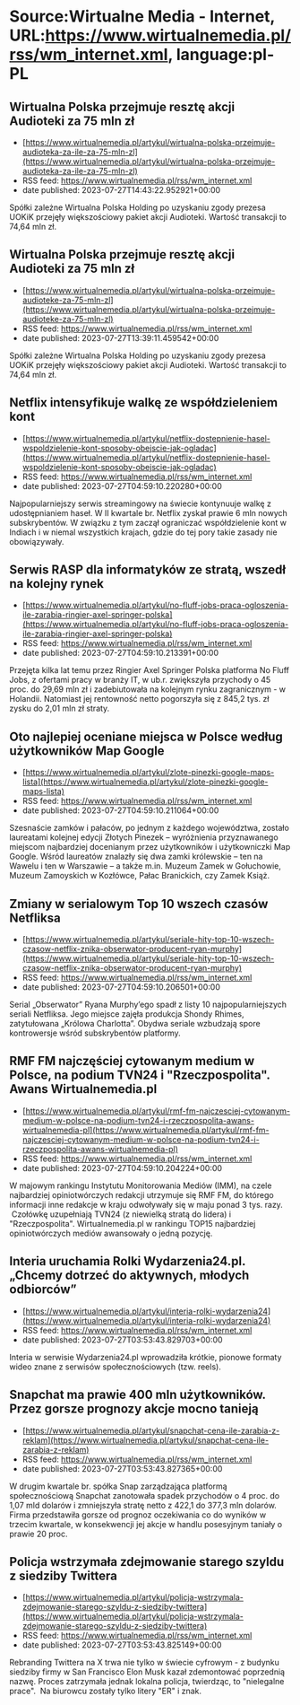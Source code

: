 # Source:Wirtualne Media - Internet, URL:https://www.wirtualnemedia.pl/rss/wm_internet.xml, language:pl-PL

## Wirtualna Polska przejmuje resztę akcji Audioteki za 75 mln zł
 - [https://www.wirtualnemedia.pl/artykul/wirtualna-polska-przejmuje-audioteka-za-ile-za-75-mln-zl](https://www.wirtualnemedia.pl/artykul/wirtualna-polska-przejmuje-audioteka-za-ile-za-75-mln-zl)
 - RSS feed: https://www.wirtualnemedia.pl/rss/wm_internet.xml
 - date published: 2023-07-27T14:43:22.952921+00:00

Spółki zależne Wirtualna Polska Holding po uzyskaniu zgody prezesa UOKiK przejęły większościowy pakiet akcji Audioteki. Wartość transakcji to 74,64 mln zł.

## Wirtualna Polska przejmuje resztę akcji Audioteki za 75 mln zł
 - [https://www.wirtualnemedia.pl/artykul/wirtualna-polska-przejmuje-audioteke-za-75-mln-zl](https://www.wirtualnemedia.pl/artykul/wirtualna-polska-przejmuje-audioteke-za-75-mln-zl)
 - RSS feed: https://www.wirtualnemedia.pl/rss/wm_internet.xml
 - date published: 2023-07-27T13:39:11.459542+00:00

Spółki zależne Wirtualna Polska Holding po uzyskaniu zgody prezesa UOKiK przejęły większościowy pakiet akcji Audioteki. Wartość transakcji to 74,64 mln zł.

## Netflix intensyfikuje walkę ze współdzieleniem kont
 - [https://www.wirtualnemedia.pl/artykul/netflix-dostepnienie-hasel-wspoldzielenie-kont-sposoby-obejscie-jak-ogladac](https://www.wirtualnemedia.pl/artykul/netflix-dostepnienie-hasel-wspoldzielenie-kont-sposoby-obejscie-jak-ogladac)
 - RSS feed: https://www.wirtualnemedia.pl/rss/wm_internet.xml
 - date published: 2023-07-27T04:59:10.220280+00:00

Najpopularniejszy serwis streamingowy na świecie kontynuuje walkę z udostępnianiem haseł. W II kwartale br. Netflix zyskał prawie 6 mln nowych subskrybentów. W związku z tym zaczął ograniczać współdzielenie kont w Indiach i w niemal wszystkich krajach, gdzie do tej pory takie zasady nie obowiązywały.

## Serwis RASP dla informatyków ze stratą, wszedł na kolejny rynek
 - [https://www.wirtualnemedia.pl/artykul/no-fluff-jobs-praca-ogloszenia-ile-zarabia-ringier-axel-springer-polska](https://www.wirtualnemedia.pl/artykul/no-fluff-jobs-praca-ogloszenia-ile-zarabia-ringier-axel-springer-polska)
 - RSS feed: https://www.wirtualnemedia.pl/rss/wm_internet.xml
 - date published: 2023-07-27T04:59:10.213391+00:00

Przejęta kilka lat temu przez Ringier Axel Springer Polska platforma No Fluff Jobs, z ofertami pracy w branży IT, w ub.r. zwiększyła przychody o 45 proc. do 29,69 mln zł i zadebiutowała na kolejnym rynku zagranicznym - w Holandii. Natomiast jej rentowność netto pogorszyła się z 845,2 tys. zł zysku do 2,01 mln zł straty.

## Oto najlepiej oceniane miejsca w Polsce według użytkowników Map Google
 - [https://www.wirtualnemedia.pl/artykul/zlote-pinezki-google-maps-lista](https://www.wirtualnemedia.pl/artykul/zlote-pinezki-google-maps-lista)
 - RSS feed: https://www.wirtualnemedia.pl/rss/wm_internet.xml
 - date published: 2023-07-27T04:59:10.211064+00:00

Szesnaście zamków i pałaców, po jednym z każdego województwa, zostało laureatami kolejnej edycji Złotych Pinezek – wyróżnienia przyznawanego miejscom najbardziej docenianym przez użytkowników i użytkowniczki Map Google. Wśród laureatów znalazły się dwa zamki królewskie – ten na Wawelu i ten w Warszawie – a także m.in. Muzeum Zamek w Gołuchowie, Muzeum Zamoyskich w Kozłówce, Pałac Branickich, czy Zamek Książ.

## Zmiany w serialowym Top 10 wszech czasów Netfliksa
 - [https://www.wirtualnemedia.pl/artykul/seriale-hity-top-10-wszech-czasow-netflix-znika-obserwator-producent-ryan-murphy](https://www.wirtualnemedia.pl/artykul/seriale-hity-top-10-wszech-czasow-netflix-znika-obserwator-producent-ryan-murphy)
 - RSS feed: https://www.wirtualnemedia.pl/rss/wm_internet.xml
 - date published: 2023-07-27T04:59:10.206501+00:00

Serial „Obserwator” Ryana Murphy’ego spadł z listy 10 najpopularniejszych seriali Netfliksa. Jego miejsce zajęła produkcja Shondy Rhimes, zatytułowana „Królowa Charlotta”. Obydwa seriale wzbudzają spore kontrowersje wśród subskrybentów platformy.

## RMF FM najczęściej cytowanym medium w Polsce, na podium TVN24 i "Rzeczpospolita". Awans Wirtualnemedia.pl
 - [https://www.wirtualnemedia.pl/artykul/rmf-fm-najczesciej-cytowanym-medium-w-polsce-na-podium-tvn24-i-rzeczpospolita-awans-wirtualnemedia-pl](https://www.wirtualnemedia.pl/artykul/rmf-fm-najczesciej-cytowanym-medium-w-polsce-na-podium-tvn24-i-rzeczpospolita-awans-wirtualnemedia-pl)
 - RSS feed: https://www.wirtualnemedia.pl/rss/wm_internet.xml
 - date published: 2023-07-27T04:59:10.204224+00:00

W majowym rankingu Instytutu Monitorowania Mediów (IMM), na czele najbardziej opiniotwórczych redakcji utrzymuje się RMF FM, do którego informacji inne redakcje w kraju odwoływały się w maju ponad 3 tys. razy.  Czołówkę uzupełniają TVN24 (z niewielką stratą do lidera) i "Rzeczpospolita". Wirtualnemedia.pl w rankingu TOP15 najbardziej opiniotwórczych mediów awansowały o jedną pozycję.

## Interia uruchamia Rolki Wydarzenia24.pl. „Chcemy dotrzeć do aktywnych, młodych odbiorców”
 - [https://www.wirtualnemedia.pl/artykul/interia-rolki-wydarzenia24](https://www.wirtualnemedia.pl/artykul/interia-rolki-wydarzenia24)
 - RSS feed: https://www.wirtualnemedia.pl/rss/wm_internet.xml
 - date published: 2023-07-27T03:53:43.829703+00:00

Interia w serwisie Wydarzenia24.pl wprowadziła krótkie, pionowe formaty wideo znane z serwisów społecznościowych (tzw. reels).

## Snapchat ma prawie 400 mln użytkowników. Przez gorsze prognozy akcje mocno tanieją
 - [https://www.wirtualnemedia.pl/artykul/snapchat-cena-ile-zarabia-z-reklam](https://www.wirtualnemedia.pl/artykul/snapchat-cena-ile-zarabia-z-reklam)
 - RSS feed: https://www.wirtualnemedia.pl/rss/wm_internet.xml
 - date published: 2023-07-27T03:53:43.827365+00:00

W drugim kwartale br. spółka Snap zarządzająca platformą społecznościową Snapchat zanotowała spadek przychodów o 4 proc. do 1,07 mld dolarów i zmniejszyła stratę netto z 422,1 do 377,3 mln dolarów. Firma przedstawiła gorsze od prognoz oczekiwania co do wyników w trzecim kwartale, w konsekwencji jej akcje w handlu posesyjnym taniały o prawie 20 proc.

## Policja wstrzymała zdejmowanie starego szyldu z siedziby Twittera
 - [https://www.wirtualnemedia.pl/artykul/policja-wstrzymala-zdejmowanie-starego-szyldu-z-siedziby-twittera](https://www.wirtualnemedia.pl/artykul/policja-wstrzymala-zdejmowanie-starego-szyldu-z-siedziby-twittera)
 - RSS feed: https://www.wirtualnemedia.pl/rss/wm_internet.xml
 - date published: 2023-07-27T03:53:43.825149+00:00

Rebranding Twittera na X trwa nie tylko w świecie cyfrowym - z budynku siedziby firmy w San Francisco Elon Musk kazał zdemontować poprzednią nazwę. Proces zatrzymała jednak lokalna policja, twierdząc, to "nielegalne prace".  Na biurowcu zostały tylko litery "ER" i znak.

